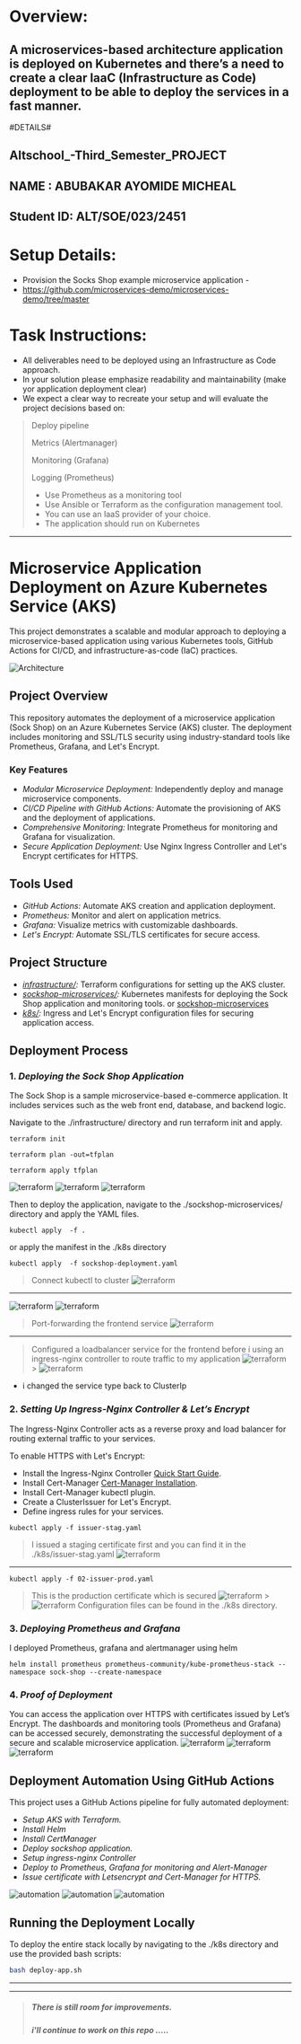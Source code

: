 # Overview:

## A microservices-based architecture application is deployed on Kubernetes and there’s a need to create a clear IaaC (Infrastructure as Code) deployment to be able to deploy the services in a fast manner.


#DETAILS#
## Altschool_-Third_Semester_PROJECT
## NAME : ABUBAKAR AYOMIDE MICHEAL
## Student ID: ALT/SOE/023/2451
# Setup Details:

- Provision the Socks Shop example microservice application -
- https://github.com/microservices-demo/microservices-demo/tree/master

# Task Instructions:

- All deliverables need to be deployed using an Infrastructure as Code approach.
- In your solution please emphasize readability and maintainability (make yor application deployment clear)
- We expect a clear way to recreate your setup and will evaluate the project decisions based on:

> Deploy pipeline
>
> Metrics (Alertmanager)
>
> Monitoring (Grafana)
>
> Logging (Prometheus)
>
> - Use Prometheus as a monitoring tool
> - Use Ansible or Terraform as the configuration management tool.
> - You can use an IaaS provider of your choice.
> - The application should run on Kubernetes

---

# Microservice Application Deployment on Azure Kubernetes Service (AKS)

This project demonstrates a scalable and modular approach to deploying a microservice-based application using various Kubernetes tools, GitHub Actions for CI/CD, and infrastructure-as-code (IaC) practices.

![Architecture](.img/architecture.jpg)

## Project Overview

This repository automates the deployment of a microservice application (Sock Shop) on an Azure Kubernetes Service (AKS) cluster. The deployment includes monitoring and SSL/TLS security using industry-standard tools like Prometheus, Grafana, and Let's Encrypt.

### Key Features

- _Modular Microservice Deployment:_ Independently deploy and manage microservice components.
- _CI/CD Pipeline with GitHub Actions:_ Automate the provisioning of AKS and the deployment of applications.
- _Comprehensive Monitoring:_ Integrate Prometheus for monitoring and Grafana for visualization.
- _Secure Application Deployment:_ Use Nginx Ingress Controller and Let's Encrypt certificates for HTTPS.

## Tools Used

- _GitHub Actions:_ Automate AKS creation and application deployment.
- _Prometheus:_ Monitor and alert on application metrics.
- _Grafana:_ Visualize metrics with customizable dashboards.
- _Let's Encrypt:_ Automate SSL/TLS certificates for secure access.

## Project Structure

- _[infrastructure/](./infrastructure/):_ Terraform configurations for setting up the AKS cluster.
- _[sockshop-microservices/](./sockshop-microservices/):_ Kubernetes manifests for deploying the Sock Shop application and monitoring tools. or [sockshop-microservices](./k8s/sockshop-deployment.yaml)
- _[k8s/](./k8s/):_ Ingress and Let's Encrypt configuration files for securing application access.

## Deployment Process

### 1. _Deploying the Sock Shop Application_

The Sock Shop is a sample microservice-based e-commerce application. It includes services such as the web front end, database, and backend logic.

Navigate to the ./infrastructure/ directory and run terraform
init and apply.

```
terraform init
```

```
terraform plan -out=tfplan
```

```
terraform apply tfplan
```

![terraform](.img/terraform-output.jpg)
![terraform](.img/resource_group.jpg)
![terraform](.img/aks-cluster.jpg)

Then to deploy the application, navigate to the ./sockshop-microservices/ directory and apply the YAML files.

```
kubectl apply  -f .
```

or apply the manifest in the ./k8s directory

```
kubectl apply  -f sockshop-deployment.yaml
```

> Connect kubectl to cluster
> ![terraform](.img/get-creadentials_ayomide.jpg)

---

![terraform](.img/get-nodes_ayomide.jpg)
![terraform](.img/get-pods-ayomide.jpg)

> Port-forwarding the frontend service
> ![terraform](.img/localhost-preview.jpg)

---

> Configured a loadbalancer service for the frontend before i using an ingress-nginx controller to route traffic to my application
> ![terraform](.img/get-svc_ayomide.jpg) > ![terraform](.img/loadbalancer-live-preview.jpg)

- i changed the service type back to ClusterIp

### 2. _Setting Up Ingress-Nginx Controller & Let’s Encrypt_

The Ingress-Nginx Controller acts as a reverse proxy and load balancer for routing external traffic to your services.

To enable HTTPS with Let's Encrypt:

- Install the Ingress-Nginx Controller [Quick Start Guide](https://kubernetes.github.io/ingress-nginx/deploy/#quick-start).
- Install Cert-Manager [Cert-Manager Installation](https://github.com/cert-manager/cert-manager/releases/tag/v1.15.2).
- Install Cert-Manager kubectl plugin.
- Create a ClusterIssuer for Let's Encrypt.
- Define ingress rules for your services.

```
kubectl apply -f issuer-stag.yaml
```

> I issued a staging certificate first and you can find it in the ./k8s/issuer-stag.yaml
> ![terraform](k8s/.img/staging.jpg)

---

```
kubectl apply -f 02-issuer-prod.yaml
```

> This is the production certificate which is secured
> ![terraform](k8s/.img/production.jpg) > ![terraform](.img/live_preview_secured.jpg)
> Configuration files can be found in the ./k8s directory.

### 3. _Deploying Prometheus and Grafana_

I deployed Prometheus, grafana and alertmanager using helm

```
helm install prometheus prometheus-community/kube-prometheus-stack --namespace sock-shop --create-namespace
```

### 4. _Proof of Deployment_

You can access the application over HTTPS with certificates issued by Let’s Encrypt. The dashboards and monitoring tools (Prometheus and Grafana) can be accessed securely, demonstrating the successful deployment of a secure and scalable microservice application.
![terraform](.img/prometheus.jpg)
![terraform](.img/grafana-dashboard.jpg)
![terraform](.img/alerts.jpg)

## Deployment Automation Using GitHub Actions

This project uses a GitHub Actions pipeline for fully automated deployment:

- _Setup AKS with Terraform._
- _Install Helm_
- _Install CertManager_
- _Deploy sockshop application._
- _Setup ingress-nginx Controller_
- _Deploy to Prometheus, Grafana for monitoring and Alert-Manager_
- _Issue certificate with Letsencrypt and Cert-Manager for HTTPS._

![automation](.img/namecheap.jpg)
![automation](.img/pipeline.jpg)
![automation](.img/deployed-with-github-action.jpg)

## Running the Deployment Locally

To deploy the entire stack locally by navigating to the ./k8s directory and use the provided bash scripts:

```bash
bash deploy-app.sh
```

---

---

> ##### There is still room for improvements.
>
> ##### i'll continue to work on this repo .....
